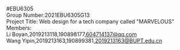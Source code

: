 #EBU6305 \
Group Number:2021EBU6305G13\
Project Title: Web design for a tech company called "MARVELOUS"\
Members:\
Li Boyan,2019213118,190898177,604714137@qq.com\
Wang Yipin,2019213163,190899381,2019213163@BUPT.edu.cn


